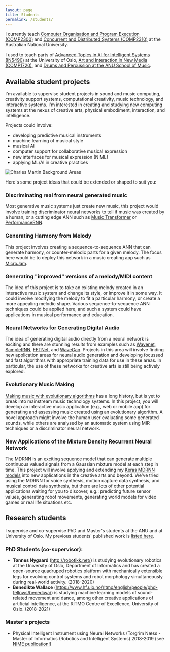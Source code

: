 ```yaml
---
layout: page
title: Students
permalink: /students/
---
```


I currently teach [Computer Organisation and Program Execution (COMP2300)](https://cs.anu.edu.au/courses/comp2300) and [Concurrent and Distributed Systems (COMP2310)](https://cs.anu.edu.au/courses/comp2310) at the Australian National University.

I used to teach parts of [Advanced Topics in AI for Intelligent Systems (IN5490)](https://www.uio.no/studier/emner/matnat/ifi/IN5490) at the University of Oslo, [Art and Interaction in New Media (COMP1720)](https://cs.anu.edu.au/courses/comp1720), and [Drums and Percussion at the ANU School of Music](https://music.cass.anu.edu.au/performance-ensemble/drums-and-percussion).

## Available student projects

I'm available to supervise student projects in sound and music computing, creativity support systems, computational creativity, music technology, and interactive systems. I'm interested in creating and studying new computing systems at the nexus of creative arts, physical embodiment, interaction, and intelligence.

Projects could involve:

- developing predictive musical instruments
- machine learning of musical style
- musical AI
- computer support for collaborative musical expression
- new interfaces for musical expression (NIME)
- applying ML/AI in creative practices

![Charles Martin Background Areas]({{site.baseurl}}/assets/images/charlesmartin-background.jpg)

Here's some project ideas that could be extended or shaped to suit you:

### Discriminating real from neural generated music

Most generative music systems just create new music, this project would involve training discriminator neural networks to tell if music was created by a human, or a cutting edge ANN such as [Music Transformer](https://magenta.tensorflow.org/music-transformer) or [PerformanceRNN](https://magenta.tensorflow.org/performance-rnn).

### Generating Harmony from Melody

This project involves creating a sequence-to-sequence ANN that can generate harmony, or counter-melodic parts for a given melody. The focus here would be to deploy this network in a music creating app such as [MicroJam](https://microjam.info).

### Generating "improved" versions of a melody/MIDI content

The idea of this project is to take an existing melody created in an interactive music system and change its style, or improve it in some way. It could involve modifying the melody to fit a particular harmony, or create a more appealing melodic shape. Various sequence-to-sequence ANN techniques could be applied here, and such a system could have applications in musical performance and education.

### Neural Networks for Generating Digital Audio

The idea of generating digital audio directly from a neural network is exciting and there are stunning results from examples such as [Wavenet](https://deepmind.com/blog/wavenet-generative-model-raw-audio/), [SampleRNN](https://arxiv.org/abs/1612.07837), [FFTNet](https://gfx.cs.princeton.edu/pubs/Jin_2018_FAR/), and [WaveGan](https://github.com/chrisdonahue/wavegan). Projects in this area will involve finding new application areas for neural audio generation and developing focussed and fast algorithms with appropriate training data for use in these areas. In particular, the use of these networks for creative arts is still being actively explored.

### Evolutionary Music Making

[Making music with evolutionary algorithms](https://en.wikipedia.org/wiki/Evolutionary_music) has a long history, but is yet to break into mainstream music technology systems. In this project, you will develop an interactive music application (e.g., web or mobile app) for generating and assessing music created using an evolutionary algorithm. A novel approach might involve the human user evaluating some generated sounds, while others are analysed by an automatic system using MIR techniques or a discriminator neural network.

### New Applications of the Mixture Density Recurrent Neural Network

The MDRNN is an exciting sequence model that can generate multiple continuous valued signals from a Gaussian mixture model at each step in time. This project will involve applying and extending my [Keras MDRNN models](https://github.com/cpmpercussion/keras-mdn-layer) into new applications in the creative arts and beyond. We've tried using the MDRNN for voice synthesis, motion capture data synthesis, and musical control data synthesis, but there are lots of other potential applications waiting for you to discover, e.g.: predicting future sensor values, generating robot movements, generating world models for video games or real life situations etc.

## Research students

I supervise and co-supervise PhD and Master's students at the ANU and at University of Oslo. My previous students' published work is [listed here]({{site.baseurl}}/studentpubs/).

### PhD Students (co-supervisor):

- **Tønnes Nygaard** (http://robotikk.net/) is studying evolutionary robotics at the University of Oslo, Department of Informatics and has created a open-source quadruped robotics platform with mechanically extensible legs for evolving control systems and robot morphology simultaneously during real-world activity. (2018-2020)
- **Benedikte Wallace** (https://www.hf.uio.no/ritmo/english/people/phd-fellows/benediwa/) is studying machine learning models of sound-related movement and dance, among other creative applications of artificial intelligence, at the RITMO Centre of Excellence, University of Oslo. (2018-2021)

### Master's projects

- Physical Intelligent Instrument using Neural Networks (Torgrim Næss - Master of Informatics (Robotics and Intelligent Systems) 2018-2019 (see [NIME publication!](http://folk.uio.no/charlepm/preprints/2019-NIME-PhysicalIntelligentInstrument.pdf))
